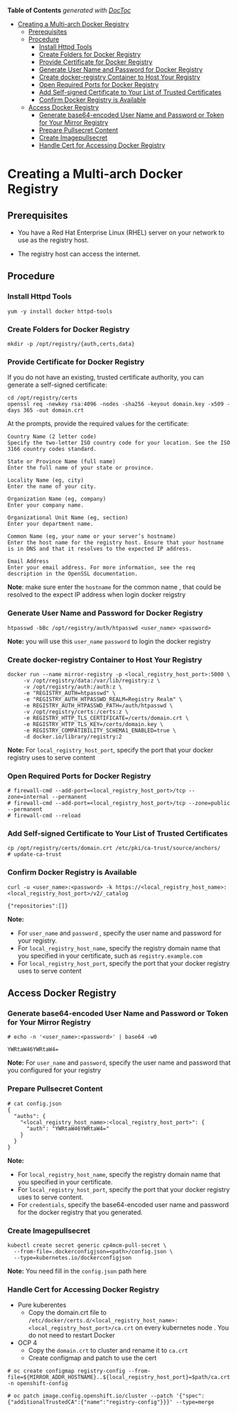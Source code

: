 <!-- START doctoc generated TOC please keep comment here to allow auto update -->
<!-- DON'T EDIT THIS SECTION, INSTEAD RE-RUN doctoc TO UPDATE -->
**Table of Contents**  *generated with [DocToc](https://github.com/thlorenz/doctoc)*

- [Creating a Multi-arch Docker Registry](#creating-a-multi-arch-docker-registry)
  - [Prerequisites](#prerequisites)
  - [Procedure](#procedure)
    - [Install Httpd Tools](#install-httpd-tools)
    - [Create Folders for Docker Registry](#create-folders-for-docker-registry)
    - [Provide Certificate for Docker Registry](#provide-certificate-for-docker-registry)
    - [Generate User Name and Password for Docker Registry](#generate-user-name-and-password-for-docker-registry)
    - [Create docker-registry Container to Host Your Registry](#create-docker-registry-container-to-host-your-registry)
    - [Open Required Ports for Docker Registry](#open-required-ports-for-docker-registry)
    - [Add Self-signed Certificate to Your List of Trusted Certificates](#add-self-signed-certificate-to-your-list-of-trusted-certificates)
    - [Confirm Docker Registry is Available](#confirm-docker-registry-is-available)
  - [Access Docker Registry](#access-docker-registry)
    - [Generate base64-encoded User Name and Password or Token for Your Mirror Registry](#generate-base64-encoded-user-name-and-password-or-token-for-your-mirror-registry)
    - [Prepare Pullsecret Content](#prepare-pullsecret-content)
    - [Create Imagepullsecret](#create-imagepullsecret)
    - [Handle Cert for Accessing Docker Registry](#handle-cert-for-accessing-docker-registry)

<!-- END doctoc generated TOC please keep comment here to allow auto update -->

# Creating a Multi-arch Docker Registry

## Prerequisites

* You have a Red Hat Enterprise Linux (RHEL) server on your network to use as the registry host.

* The registry host can access the internet.

## Procedure
### Install Httpd Tools

```
yum -y install docker httpd-tools
```

### Create Folders for Docker Registry

```
mkdir -p /opt/registry/{auth,certs,data}
```

### Provide Certificate for Docker Registry

If you do not have an existing, trusted certificate authority, you can generate a self-signed certificate:

```
cd /opt/registry/certs
openssl req -newkey rsa:4096 -nodes -sha256 -keyout domain.key -x509 -days 365 -out domain.crt
```

At the prompts, provide the required values for the certificate:

```
Country Name (2 letter code)	
Specify the two-letter ISO country code for your location. See the ISO 3166 country codes standard.

State or Province Name (full name)	
Enter the full name of your state or province.

Locality Name (eg, city)	
Enter the name of your city.

Organization Name (eg, company)	
Enter your company name.

Organizational Unit Name (eg, section)	
Enter your department name.

Common Name (eg, your name or your server’s hostname)	
Enter the host name for the registry host. Ensure that your hostname is in DNS and that it resolves to the expected IP address.

Email Address	
Enter your email address. For more information, see the req description in the OpenSSL documentation.
```

**Note**: make sure enter the `hostname` for the common name , that could be resolved to the expect IP address when login docker reigstry

### Generate User Name and Password for Docker Registry

```
htpasswd -bBc /opt/registry/auth/htpasswd <user_name> <password> 
```
**Note:** you will use this `user_name` `password` to login the docker registry

### Create docker-registry Container to Host Your Registry

```
docker run --name mirror-registry -p <local_registry_host_port>:5000 \
     -v /opt/registry/data:/var/lib/registry:z \
     -v /opt/registry/auth:/auth:z \
     -e "REGISTRY_AUTH=htpasswd" \
     -e "REGISTRY_AUTH_HTPASSWD_REALM=Registry Realm" \
     -e REGISTRY_AUTH_HTPASSWD_PATH=/auth/htpasswd \
     -v /opt/registry/certs:/certs:z \
     -e REGISTRY_HTTP_TLS_CERTIFICATE=/certs/domain.crt \
     -e REGISTRY_HTTP_TLS_KEY=/certs/domain.key \
     -e REGISTRY_COMPATIBILITY_SCHEMA1_ENABLED=true \
     -d docker.io/library/registry:2
```
**Note:** For `local_registry_host_port`, specify the port that your docker registry uses to serve content

### Open Required Ports for Docker Registry
 
```
# firewall-cmd --add-port=<local_registry_host_port>/tcp --zone=internal --permanent 
# firewall-cmd --add-port=<local_registry_host_port>/tcp --zone=public   --permanent 
# firewall-cmd --reload
```

### Add Self-signed Certificate to Your List of Trusted Certificates

```
cp /opt/registry/certs/domain.crt /etc/pki/ca-trust/source/anchors/
# update-ca-trust
```

### Confirm Docker Registry is Available

```
curl -u <user_name>:<password> -k https://<local_registry_host_name>:<local_registry_host_port>/v2/_catalog 

{"repositories":[]}
```

**Note:**
- For `user_name` and `password` , specify the user name and password for your registry.
- For `local_registry_host_name`, specify the registry domain name that you specified in your certificate, such as `registry.example.com`
- For `local_registry_host_port`, specify the port that your docker registry uses to serve content

## Access Docker Registry

### Generate base64-encoded User Name and Password or Token for Your Mirror Registry

```
# echo -n '<user_name>:<password>' | base64 -w0

YWRtaW46YWRtaW4=
```

**Note:** For `user_name` and `password`, specify the user name and password that you configured for your registry

### Prepare Pullsecret Content

```console
# cat config.json
{
  "auths": {
    "<local_registry_host_name>:<local_registry_host_port>": {
      "auth": "YWRtaW46YWRtaW4="
    }
  }
}
```

**Note:**
- For `local_registry_host_name`, specify the registry domain name that you specified in your certificate.
- For `local_registry_host_port`, specify the port that your docker registry uses to serve content.
- For `credentials`, specify the base64-encoded user name and password for the docker registry that you generated.
	
### Create Imagepullsecret

```
kubectl create secret generic cp4mcm-pull-secret \
  --from-file=.dockerconfigjson=<path>/config.json \
  --type=kubernetes.io/dockerconfigjson 
```

**Note:** You need fill in the `config.json` path here

### Handle Cert for Accessing Docker Registry

- Pure kuberentes
  - Copy the domain.crt file to `/etc/docker/certs.d/<local_registry_host_name>:<local_registry_host_port>/ca.crt` on every kubernetes node . You do not need to restart Docker
- OCP 4
  - Copy the `domain.crt` to cluster and rename it to `ca.crt`
  - Create configmap and patch to use the cert
	  
```
# oc create configmap registry-config --from-file=${MIRROR_ADDR_HOSTNAME}..${local_registry_host_port}=$path/ca.crt -n openshift-config
	
# oc patch image.config.openshift.io/cluster --patch '{"spec":{"additionalTrustedCA":{"name":"registry-config"}}}' --type=merge
```
